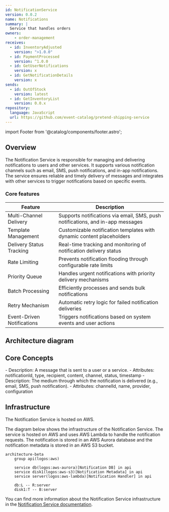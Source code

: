 ```yaml
---
id: NotificationService
version: 0.0.2
name: Notifications
summary: |
  Service that handles orders
owners:
    - order-management
receives:
  - id: InventoryAdjusted
    version: ">1.0.0"
  - id: PaymentProcessed
    version: ^1.0.0
  - id: GetUserNotifications
    version: x
  - id: GetNotificationDetails
    version: x
sends:
  - id: OutOfStock
    version: latest
  - id: GetInventoryList
    version: 0.0.x
repository:
  language: JavaScript
  url: https://github.com/event-catalog/pretend-shipping-service
---
```


import Footer from '@catalog/components/footer.astro';

## Overview

The Notification Service is responsible for managing and delivering notifications to users and other services. It supports various notification channels such as email, SMS, push notifications, and in-app notifications. The service ensures reliable and timely delivery of messages and integrates with other services to trigger notifications based on specific events.

<Tiles >
    <Tile icon="DocumentIcon" href={`/docs/services/${frontmatter.id}/${frontmatter.version}/changelog`}  title="View the changelog" description="Want to know the history of this service? View the change logs" />
    <Tile icon="UserGroupIcon" href="/docs/teams/full-stack" title="Contact the team" description="Any questions? Feel free to contact the owners" />
    <Tile icon="BoltIcon" href={`/visualiser/services/${frontmatter.id}/${frontmatter.version}`} title={`Sends ${frontmatter.sends.length} messages`} description="This service sends messages to downstream consumers" />
    <Tile icon="BoltIcon"  href={`/visualiser/services/${frontmatter.id}/${frontmatter.version}`} title={`Receives ${frontmatter.receives.length} messages`} description="This service receives messages from other services" />
</Tiles>

### Core features

| Feature | Description |
|---------|-------------|
| Multi-Channel Delivery | Supports notifications via email, SMS, push notifications, and in-app messages |
| Template Management | Customizable notification templates with dynamic content placeholders |
| Delivery Status Tracking | Real-time tracking and monitoring of notification delivery status |
| Rate Limiting | Prevents notification flooding through configurable rate limits |
| Priority Queue | Handles urgent notifications with priority delivery mechanisms |
| Batch Processing | Efficiently processes and sends bulk notifications |
| Retry Mechanism | Automatic retry logic for failed notification deliveries |
| Event-Driven Notifications | Triggers notifications based on system events and user actions |



## Architecture diagram

<NodeGraph />

## Core Concepts

<AccordionGroup>
  <Accordion title="Notification">
    - Description: A message that is sent to a user or a service.
    - Attributes: notificationId, type, recipient, content, channel, status, timestamp
  </Accordion>
  <Accordion title="Channel">
    - Description: The medium through which the notification is delivered (e.g., email, SMS, push notification).
    - Attributes: channelId, name, provider, configuration 
  </Accordion>
</AccordionGroup>

## Infrastructure

The Notification Service is hosted on AWS.

The diagram below shows the infrastructure of the Notification Service. The service is hosted on AWS and uses AWS Lambda to handle the notification requests. The notification is stored in an AWS Aurora database and the notification metadata is stored in an AWS S3 bucket.

```mermaid
architecture-beta
    group api(logos:aws)

    service db(logos:aws-aurora)[Notification DB] in api
    service disk1(logos:aws-s3)[Notification Metadata] in api
    service server(logos:aws-lambda)[Notification Handler] in api

    db:L -- R:server
    disk1:T -- B:server
```

You can find more information about the Notification Service infrastructure in the [Notification Service documentation](https://github.com/event-catalog/pretend-shipping-service/blob/main/README.md).

<Footer />